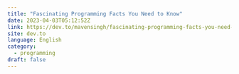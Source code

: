```yaml
---
title: "Fascinating Programming Facts You Need to Know"
date: 2023-04-03T05:12:52Z
link: https://dev.to/mavensingh/fascinating-programming-facts-you-need-to-know-38bm?utm_medium=RSS&utm_source=news.12bit.vn
site: dev.to
language: English
category:
  - programming
draft: false
---
```

